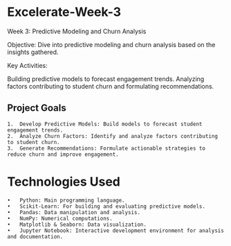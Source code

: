 # Excelerate-Week-3

Week 3: Predictive Modeling and Churn Analysis

Objective: Dive into predictive modeling and churn analysis based on the insights gathered.

Key Activities:

Building predictive models to forecast engagement trends.
Analyzing factors contributing to student churn and formulating recommendations.

## Project Goals

	1.	Develop Predictive Models: Build models to forecast student engagement trends.
	2.	Analyze Churn Factors: Identify and analyze factors contributing to student churn.
	3.	Generate Recommendations: Formulate actionable strategies to reduce churn and improve engagement.

# Technologies Used

	•	Python: Main programming language.
	•	Scikit-Learn: For building and evaluating predictive models.
	•	Pandas: Data manipulation and analysis.
	•	NumPy: Numerical computations.
	•	Matplotlib & Seaborn: Data visualization.
	•	Jupyter Notebook: Interactive development environment for analysis and documentation.
